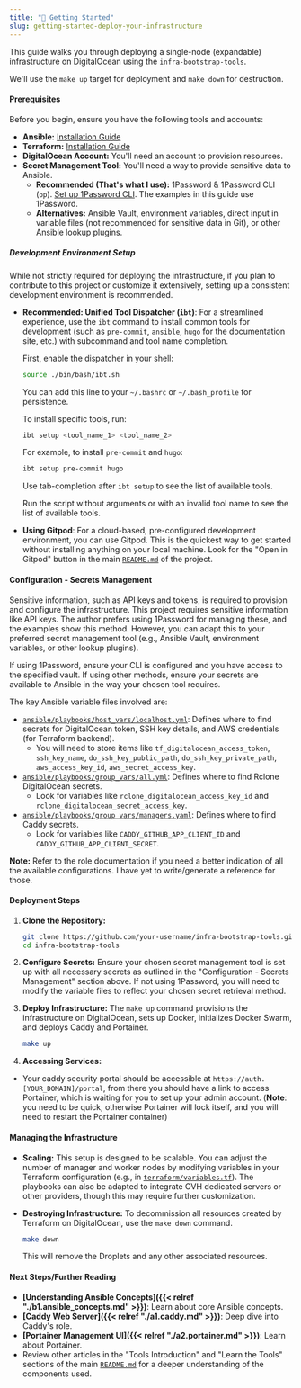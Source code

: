 ```yaml
---
title: "🚀 Getting Started"
slug: getting-started-deploy-your-infrastructure
---
```


This guide walks you through deploying a single-node (expandable) infrastructure on DigitalOcean using the `infra-bootstrap-tools`.

We'll use the `make up` target for deployment and `make down` for destruction.

#### Prerequisites

Before you begin, ensure you have the following tools and accounts:

*   **Ansible:** [Installation Guide](https://docs.ansible.com/ansible/latest/installation_guide/intro_installation.html)
*   **Terraform:** [Installation Guide](https://learn.hashicorp.com/tutorials/terraform/install-cli)
*   **DigitalOcean Account:** You'll need an account to provision resources.
*   **Secret Management Tool:** You'll need a way to provide sensitive data to Ansible.
    *   **Recommended (That's what I use):** 1Password & 1Password CLI (`op`). [Set up 1Password CLI](https://developer.1password.com/docs/cli/get-started/). The examples in this guide use 1Password.
    *   **Alternatives:** Ansible Vault, environment variables, direct input in variable files (not recommended for sensitive data in Git), or other Ansible lookup plugins.

##### Development Environment Setup

While not strictly required for deploying the infrastructure, if you plan to contribute to this project or customize it extensively, setting up a consistent development environment is recommended.

*   **Recommended: Unified Tool Dispatcher (`ibt`)**: For a streamlined experience, use the `ibt` command to install common tools for development (such as `pre-commit`, `ansible`, `hugo` for the documentation site, etc.) with subcommand and tool name completion.

    First, enable the dispatcher in your shell:
    ```bash
    source ./bin/bash/ibt.sh
    ```
    You can add this line to your `~/.bashrc` or `~/.bash_profile` for persistence.

    To install specific tools, run:
    ```bash
    ibt setup <tool_name_1> <tool_name_2>
    ```
    For example, to install `pre-commit` and `hugo`:
    ```bash
    ibt setup pre-commit hugo
    ```
    Use tab-completion after `ibt setup` to see the list of available tools.

    Run the script without arguments or with an invalid tool name to see the list of available tools.

*   **Using Gitpod**: For a cloud-based, pre-configured development environment, you can use Gitpod. This is the quickest way to get started without installing anything on your local machine. Look for the "Open in Gitpod" button in the main [`README.md`](https://github.com/xNok/infra-bootstrap-tools/blob/main/README.md) of the project.

#### Configuration - Secrets Management

Sensitive information, such as API keys and tokens, is required to provision and configure the infrastructure. This project requires sensitive information like API keys. The author prefers using 1Password for managing these, and the examples show this method. However, you can adapt this to your preferred secret management tool (e.g., Ansible Vault, environment variables, or other lookup plugins).

If using 1Password, ensure your CLI is configured and you have access to the specified vault. If using other methods, ensure your secrets are available to Ansible in the way your chosen tool requires.

The key Ansible variable files involved are:

*   [`ansible/playbooks/host_vars/localhost.yml`](https://github.com/xNok/infra-bootstrap-tools/blob/main/ansible/playbooks/host_vars/localhost.yml): Defines where to find secrets for DigitalOcean token, SSH key details, and AWS credentials (for Terraform backend).
    *   You will need to store items like `tf_digitalocean_access_token`, `ssh_key_name`, `do_ssh_key_public_path`, `do_ssh_key_private_path`, `aws_access_key_id`, `aws_secret_access_key`.
*   [`ansible/playbooks/group_vars/all.yml`](https://github.com/xNok/infra-bootstrap-tools/blob/main/ansible/playbooks/group_vars/all.yml): Defines where to find Rclone DigitalOcean secrets.
    *   Look for variables like `rclone_digitalocean_access_key_id` and `rclone_digitalocean_secret_access_key`.
*   [`ansible/playbooks/group_vars/managers.yaml`](https://github.com/xNok/infra-bootstrap-tools/blob/main/ansible/playbooks/group_vars/managers.yaml): Defines where to find Caddy secrets.
    *   Look for variables like `CADDY_GITHUB_APP_CLIENT_ID` and `CADDY_GITHUB_APP_CLIENT_SECRET`.

**Note:** Refer to the role documentation if you need a better indication of all the available configurations. I have yet to write/generate a reference for those.

#### Deployment Steps

1.  **Clone the Repository:**
    ```bash
    git clone https://github.com/your-username/infra-bootstrap-tools.git # Replace with the actual repository URL
    cd infra-bootstrap-tools
    ```

2.  **Configure Secrets:**
    Ensure your chosen secret management tool is set up with all necessary secrets as outlined in the "Configuration - Secrets Management" section above. If not using 1Password, you will need to modify the variable files to reflect your chosen secret retrieval method.

3.  **Deploy Infrastructure:**
    The `make up` command provisions the infrastructure on DigitalOcean, sets up Docker, initializes Docker Swarm, and deploys Caddy and Portainer.
    ```bash
    make up
    ```

4.  **Accessing Services:**
   * Your caddy security portal should be accessible at `https://auth.[YOUR_DOMAIN]/portal`, from there you should have a link to access Portainer, which is waiting for you to set up your admin account. (**Note**: you need to be quick, otherwise Portainer will lock itself, and you will need to restart the Portainer container)
    

#### Managing the Infrastructure

*   **Scaling:**
    This setup is designed to be scalable. You can adjust the number of manager and worker nodes by modifying variables in your Terraform configuration (e.g., in [`terraform/variables.tf`](https://github.com/xNok/infra-bootstrap-tools/blob/main/ansible/roles/terraform_digitalocean/terraform/variables.tf)). The playbooks can also be adapted to integrate OVH dedicated servers or other providers, though this may require further customization.

*   **Destroying Infrastructure:**
    To decommission all resources created by Terraform on DigitalOcean, use the `make down` command.
    ```bash
    make down
    ```
    This will remove the Droplets and any other associated resources.

#### Next Steps/Further Reading

*   **[Understanding Ansible Concepts]({{< relref "./b1.ansible_concepts.md" >}})**: Learn about core Ansible concepts.
*   **[Caddy Web Server]({{< relref "./a1.caddy.md" >}})**: Deep dive into Caddy's role.
*   **[Portainer Management UI]({{< relref "./a2.portainer.md" >}})**: Learn about Portainer.
*   Review other articles in the "Tools Introduction" and "Learn the Tools" sections of the main [`README.md`](https://github.com/xNok/infra-bootstrap-tools/blob/main/README.md) for a deeper understanding of the components used.
